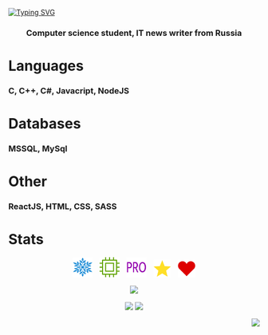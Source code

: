 [![Typing SVG](https://readme-typing-svg.herokuapp.com?size=45&duration=4500&center=true&vCenter=true&width=1200&height=100&lines=Hello+everyone!%E2%9C%8C%F0%9F%8F%BB;%D0%9F%D1%80%D0%B8%D0%B2%D0%B5%D1%82+%D0%B2%D1%81%D0%B5%D0%BC!%E2%9C%8C%F0%9F%8F%BB)](https://git.io/typing-svg)

<h3 align="center">
  Computer science student, IT news writer from Russia
</h3>

# Languages
<h3>C, C++, C#, Javacript, NodeJS</h3>

# Databases
<h3>MSSQL, MySql</h3>

# Other
<h3>ReactJS, HTML, CSS, SASS</h3>

# Stats
<p align="center"><a href='https://archiveprogram.github.com/'><img src='https://raw.githubusercontent.com/acervenky/animated-github-badges/master/assets/acbadge.gif' width='40' height='40'></a> <a href='https://docs.github.com/en/developers'><img src='https://raw.githubusercontent.com/acervenky/animated-github-badges/master/assets/devbadge.gif' width='40' height='40'></a> <a href='https://github.com/pricing'><img src='https://raw.githubusercontent.com/acervenky/animated-github-badges/master/assets/pro.gif' width='40' height='40'></a> <a href='https://stars.github.com/'><img src='https://raw.githubusercontent.com/acervenky/animated-github-badges/master/assets/starbadge.gif' width='35' height='35'></a> <a href='https://docs.github.com/en/github/supporting-the-open-source-community-with-github-sponsors'><img src='https://raw.githubusercontent.com/acervenky/animated-github-badges/master/assets/sponsorbadge.gif' width='35' height='35'></a></p>

<p align="center"><img src="https://github-profile-trophy.vercel.app/?username=EgorDEV98"/></p>

<p  align="center">
  <img src="https://github-readme-stats.vercel.app/api?username=EgorDEV98&show_icons=true&count_private=true"/>
  <img src="https://github-readme-streak-stats.herokuapp.com/?user=EgorDEV98"/>
</p>

<p align="right">
  <img src="https://gpvc.arturio.dev/EgorDEV98"/>
</p>

